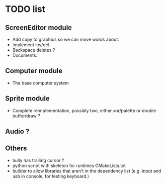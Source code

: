 # TODO list

## ScreenEditor module
- Add copy to graphics so we can move words about.
- Implement ins/del.
- Backspace deletes ?
- Documents.

## Computer module
- The base computer system

## Sprite module
- Complete reimplementation, possibly two, either xor/palette or double buffer/draw ?

## Audio ?

## Others
- bully has trailing cursor ?
- python script with skeleton for runtimes CMakeLists.txt
- builder to allow libraries that aren't in the dependency list (e.g. input and usb in console, for testing keyboard.)

